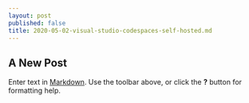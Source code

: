 ```yaml
---
layout: post
published: false
title: 2020-05-02-visual-studio-codespaces-self-hosted.md
---
```

## A New Post

Enter text in [Markdown](http://daringfireball.net/projects/markdown/). Use the toolbar above, or click the **?** button for formatting help.
